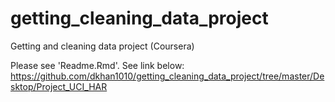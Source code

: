 # getting_cleaning_data_project
Getting and cleaning data project (Coursera)

Please see 'Readme.Rmd'. See link below:
https://github.com/dkhan1010/getting_cleaning_data_project/tree/master/Desktop/Project_UCI_HAR
